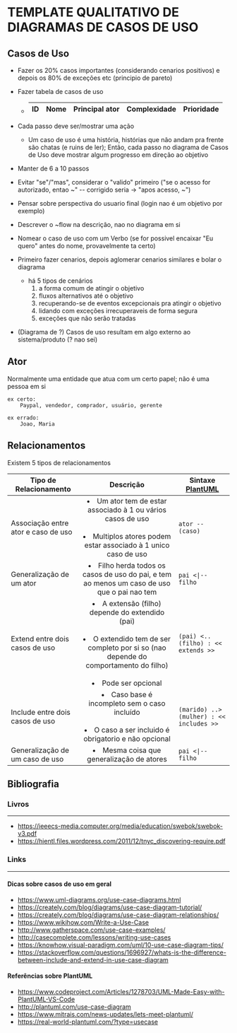# TEMPLATE QUALITATIVO DE DIAGRAMAS DE CASOS DE USO

## Casos de Uso
* Fazer os 20% casos importantes (considerando cenarios positivos) e depois os 80% de exceções etc (principio de pareto)
* Fazer tabela de casos de uso
    - | ID | Nome | Principal ator | Complexidade | Prioridade |
      | -- | ---- | -------------- | ------------ | ---------- |
 
* Cada passo deve ser/mostrar uma ação
    - Um caso de uso é uma história, histórias que não andam pra frente são chatas (e ruins de ler); Então, cada passo no diagrama de Casos de Uso deve mostrar algum progresso em direção ao objetivo
* Manter de 6 a 10 passos
* Evitar "se"/"mas", considerar o "valido" primeiro ("se o acesso for autorizado, entao ~" -- corrigido seria -> "apos acesso, ~")
* Pensar sobre perspectiva do usuario final (login nao é um objetivo por exemplo)
* Descrever o ~flow na descrição, nao no diagrama em si
* Nomear o caso de uso com um Verbo (se for possivel encaixar "Eu quero" antes do nome, provavelmente ta certo)
* Primeiro fazer cenarios, depois aglomerar cenarios similares e bolar o diagrama
    - há 5 tipos de cenários
        1. a forma comum de atingir o objetivo
        2. fluxos alternativos até o objetivo
        3. recuperando-se de eventos excepcionais pra atingir o objetivo
        4. lidando com exceções irrecuperaveis de forma segura
        5. exceções que não serão tratadas

* (Diagrama de ?) Casos de uso resultam em algo externo ao sistema/produto (? nao sei)



## Ator
Normalmente uma entidade que atua com um certo papel; não é uma pessoa em si

    ex certo:
        Paypal, vendedor, comprador, usuário, gerente

    ex errado:
        Joao, Maria


    

## Relacionamentos
Existem 5 tipos de relacionamentos 

| Tipo de Relacionamento | Descrição | Sintaxe [PlantUML](http://plantuml.com/use-case-diagram) |
| ------------- |:-------------:| ------ |
| Associação entre ator e caso de uso | <li> Um ator tem de estar associado à 1 ou vários casos de uso</li><br><li> Multiplos atores podem estar associado à 1 unico caso de uso </li> | `ator -- (caso)` |
| Generalização de um ator | <li> Filho herda todos os casos de uso do pai, e tem ao menos um caso de uso que o pai nao tem |   `pai <\|-- filho`  |
| Extend entre dois casos de uso | <li> A extensão (filho) depende do extendido (pai)</li><br><li>O extendido tem de ser completo por si so (nao depende do comportamento do filho)</li><br><li>Pode ser opcional</li> |   `(pai) <.. (filho) : << extends >>`  |
| Include entre dois casos de uso | <li> Caso base é incompleto sem o caso incluído</li><br><li>O caso a ser incluido é obrigatorio e não opcional</li> |  `(marido) ..> (mulher) : << includes >>`  |
| Generalização de um caso de uso | <li>Mesma coisa que generalização de atores</li> | `pai <\|-- filho` |


## Bibliografia

### Livros
------
- https://ieeecs-media.computer.org/media/education/swebok/swebok-v3.pdf
- https://hientl.files.wordpress.com/2011/12/tnyc_discovering-require.pdf

### Links
------
#### Dicas sobre casos de uso em geral
- https://www.uml-diagrams.org/use-case-diagrams.html
- https://creately.com/blog/diagrams/use-case-diagram-tutorial/
- https://creately.com/blog/diagrams/use-case-diagram-relationships/
- https://www.wikihow.com/Write-a-Use-Case
- http://www.gatherspace.com/use-case-examples/
- http://casecomplete.com/lessons/writing-use-cases
- https://knowhow.visual-paradigm.com/uml/10-use-case-diagram-tips/
- https://stackoverflow.com/questions/1696927/whats-is-the-difference-between-include-and-extend-in-use-case-diagram
#### Referências sobre PlantUML
- https://www.codeproject.com/Articles/1278703/UML-Made-Easy-with-PlantUML-VS-Code
- http://plantuml.com/use-case-diagram
- https://www.mitrais.com/news-updates/lets-meet-plantuml/
- https://real-world-plantuml.com/?type=usecase
